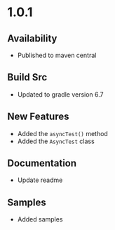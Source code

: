 # 1.0.1
## Availability
- Published to maven central

## Build Src
- Updated to gradle version 6.7

## New Features
- Added the `asyncTest()` method
- Added the `AsyncTest` class

## Documentation
- Update readme

## Samples
- Added samples